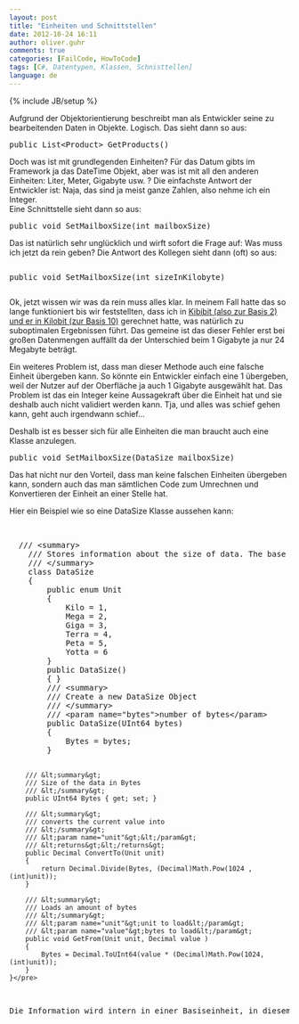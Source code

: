 ```yaml
---
layout: post
title: "Einheiten und Schnittstellen"
date: 2012-10-24 16:11
author: oliver.guhr
comments: true
categories: [FailCode, HowToCode]
tags: [C#, Datentypen, Klassen, Schnisttellen]
language: de
---
```

{% include JB/setup %}
<p>Aufgrund der Objektorientierung beschreibt man als Entwickler seine zu bearbeitenden Daten in Objekte. Logisch. Das sieht dann so aus:</p><pre class="brush: csharp; auto-links: true; collapse: false; first-line: 1; gutter: true; html-script: false; light: false; ruler: false; smart-tabs: true; tab-size: 4; toolbar: true;">public List&lt;Product&gt; GetProducts()</pre>
<p>Doch was ist mit grundlegenden Einheiten? Für das Datum gibts im Framework ja das DateTime Objekt, aber was ist mit all den anderen Einheiten: Liter, Meter, Gigabyte usw. ? Die einfachste Antwort der Entwickler ist: Naja, das sind ja meist ganze Zahlen, also nehme ich ein Integer. <br>Eine Schnittstelle sieht dann so aus: </p><pre class="brush: csharp; auto-links: true; collapse: false; first-line: 1; gutter: true; html-script: false; light: false; ruler: false; smart-tabs: true; tab-size: 4; toolbar: true;">public void SetMailboxSize(int mailboxSize)</pre>
<p>Das ist natürlich sehr unglücklich und wirft sofort die Frage auf: Was muss ich jetzt da rein geben? Die Antwort des Kollegen sieht dann (oft) so aus: </p><pre class="brush: csharp; auto-links: true; collapse: false; first-line: 1; gutter: true; html-script: false; light: false; ruler: false; smart-tabs: true; tab-size: 4; toolbar: true;"><p>public void SetMailboxSize(int sizeInKilobyte)</p></pre>
<p>Ok, jetzt wissen wir was da rein muss alles klar. In meinem Fall hatte das so lange funktioniert bis wir feststellten, dass ich in <a href="http://de.wikipedia.org/wiki/Bit">Kibibit (also zur Basis 2) und er in Kilobit (zur Basis 10)</a> gerechnet hatte, was natürlich zu suboptimalen Ergebnissen führt. Das gemeine ist das dieser Fehler erst bei großen Datenmengen auffällt da der Unterschied beim 1 Gigabyte ja nur 24 Megabyte beträgt.</p>
<p>Ein weiteres Problem ist, dass man dieser Methode auch eine falsche Einheit übergeben kann. So könnte ein Entwickler einfach eine 1 übergeben, weil der Nutzer auf der Oberfläche ja auch 1 Gigabyte ausgewählt hat. Das Problem ist das ein Integer keine Aussagekraft über die Einheit hat und sie deshalb auch nicht validiert werden kann. Tja, und alles was schief gehen kann, geht auch irgendwann schief...</p>
<p>Deshalb ist es besser sich für alle Einheiten die man braucht auch eine Klasse anzulegen. </p><pre class="brush: csharp; auto-links: true; collapse: false; first-line: 1; gutter: true; html-script: false; light: false; ruler: false; smart-tabs: true; tab-size: 4; toolbar: true;">public void SetMailboxSize(DataSize mailboxSize)</pre>
<p>Das hat nicht nur den Vorteil, dass man keine falschen Einheiten übergeben kann, sondern auch das man sämtlichen Code zum Umrechnen und Konvertieren der Einheit an einer Stelle hat. </p>
<p>Hier ein Beispiel wie so eine DataSize Klasse aussehen kann:</p>
<p>&nbsp;</p><pre class="brush: csharp; auto-links: true; collapse: false; first-line: 1; gutter: true; html-script: false; light: false; ruler: false; smart-tabs: true; tab-size: 4; toolbar: true;">  /// &lt;summary&gt;
    /// Stores information about the size of data. The base unit is Byte, multiples are expressed in powers of 2.
    /// &lt;/summary&gt;
    class DataSize
    {
        public enum Unit
        {            
            Kilo = 1,
            Mega = 2,
            Giga = 3,
            Terra = 4,
            Peta = 5,
            Yotta = 6
        }
        public DataSize()
        { }
        /// &lt;summary&gt;
        /// Create a new DataSize Object
        /// &lt;/summary&gt;
        /// &lt;param name="bytes"&gt;number of bytes&lt;/param&gt;
        public DataSize(UInt64 bytes)
        {
            Bytes = bytes;
        }

        /// &lt;summary&gt;
        /// Size of the data in Bytes 
        /// &lt;/summary&gt;
        public UInt64 Bytes { get; set; }

        /// &lt;summary&gt;
        /// converts the current value into 
        /// &lt;/summary&gt;
        /// &lt;param name="unit"&gt;&lt;/param&gt;
        /// &lt;returns&gt;&lt;/returns&gt;
        public Decimal ConvertTo(Unit unit)
        {            
            return Decimal.Divide(Bytes, (Decimal)Math.Pow(1024 ,(int)unit));
        }

        /// &lt;summary&gt;
        /// Loads an amount of bytes
        /// &lt;/summary&gt;
        /// &lt;param name="unit"&gt;unit to load&lt;/param&gt;
        /// &lt;param name="value"&gt;bytes to load&lt;/param&gt;
        public void GetFrom(Unit unit, Decimal value )
        {
            Bytes = Decimal.ToUInt64(value * (Decimal)Math.Pow(1024, (int)unit));
        }
    }</pre>
<p>Die Information wird intern in einer Basiseinheit, in diesem Fall Byte gespeichert und bei Bedarf umgerechnet. Das Ganze kann man natürlich für alle möglichen Einheiten tun und wesentlich erweitern. Wichtig ist nur, dass reale Einheiten auch einen eigenen Datentypen bekommen der klar macht um was es sich handelt. </p>
